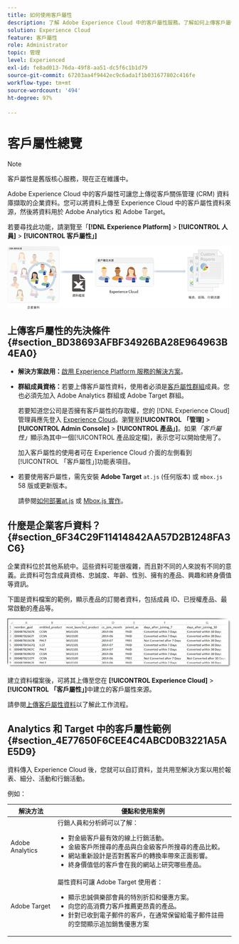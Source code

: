 ```yaml
---
title: 如何使用客戶屬性
description: 了解 Adobe Experience Cloud 中的客戶屬性服務。了解如何上傳客戶屬性資料，以便在 Adobe Analytics 和 Adobe Target 使用。
solution: Experience Cloud
feature: 客戶屬性
role: Administrator
topic: 管理
level: Experienced
exl-id: fe8ad013-76da-49f8-aa51-dc5f6c1b1d79
source-git-commit: 67203aa4f9442ec9c6ada1f1b031677802c416fe
workflow-type: tm+mt
source-wordcount: '494'
ht-degree: 97%

---
```


# 客戶屬性總覽

>[!NOTE]
>
>客戶屬性是舊版核心服務，現在正在維護中。

Adobe Experience Cloud 中的客戶屬性可讓您上傳從客戶關係管理 (CRM) 資料庫擷取的企業資料。您可以將資料上傳至 Experience Cloud 中的客戶屬性資料來源，然後將資料用於 Adobe Analytics 和 Adobe Target。

若要尋找此功能，請瀏覽至「**[!DNL Experience Platform]** > **[!UICONTROL 人員]** > **[!UICONTROL 客戶屬性」]**

![](assets/custom_reports.png)

## 上傳客戶屬性的先決條件 {#section_BD38693AFBF34926BA28E964963B4EA0}

* **解決方案啟用：**[啟用 Experience Platform 服務的解決方案](../core-services/core-services.md#concept_07ED1D5C64234E77976E6D572E78FB9C)。

* **群組成員資格：**&#x200B;若要上傳客戶屬性資料，使用者必須是[客戶屬性群組](../admin-getting-started/admin-getting-started.md#task_3295A85536BF48899A1AB40D207E77E9)成員。您也必須先加入 Adobe Analytics 群組或 Adobe Target 群組。

   若要知道您公司是否擁有客戶屬性的存取權，您的 [!DNL Experience Cloud] 管理員應先登入 [Experience Cloud](https://experience.adobe.com)。瀏覽至&#x200B;**[!UICONTROL 「管理]** > **[!UICONTROL Admin Console]** > **[!UICONTROL 產品」]**。如果&#x200B;*「客戶屬性」*&#x200B;顯示為其中一個[!UICONTROL 產品設定檔]，表示您可以開始使用了。

   加入客戶屬性的使用者可在 Experience Cloud 介面的左側看到[!UICONTROL 「客戶屬性」]功能表項目。

* 若要使用客戶屬性，需先安裝 **Adobe Target** `at.js` (任何版本) 或 `mbox.js` 58 版或更新版本。

   請參閱[如何部署at.js](https://docs.adobe.com/content/help/zh-Hant/target/using/implement-target/client-side/deploy-at-js/how-to-deployatjs.translate.html) 或 [Mbox.js 實作](https://docs.adobe.com/content/help/zh-Hant/target/using/implement-target/client-side/mbox-implement/mbox-download.html)。

## 什麼是企業客戶資料？ {#section_6F34C29F11414842AA57D2B1248FA3C6}

企業資料位於其他系統中。這些資料可能很複雜，而且對不同的人來說有不同的意義。此資料可包含成員資格、忠誠度、年齡、性別、擁有的產品、興趣和終身價值等資訊。

下圖是資料檔案的範例，顯示產品的訂閱者資料，包括成員 ID、已授權產品、最常啟動的產品等。

![](assets/01_crs_usecase.png)

建立資料檔案後，可將其上傳至您在 **[!UICONTROL Experience Cloud]** > **[!UICONTROL 「客戶屬性」]**&#x200B;中建立的客戶屬性來源。

請參閱[上傳客戶屬性資料](../attributes/t-crs-usecase.md#task_BCC327B2A0EF4A1BBB2934013AB92B78)以了解此工作流程。

## Analytics 和 Target 中的客戶屬性範例 {#section_4E77650F6CEE4C4ABCD0B3221A5AE5D9}

資料傳入 Experience Cloud 後，您就可以自訂資料，並共用至解決方案以用於報表、細分、活動和行銷活動。

例如：

| 解決方法 | 優點和使用案例 |
|--- |--- |
| Adobe Analytics  | 行銷人員和分析師可以了解：<ul><li>對金級客戶最有效的線上行銷活動。</li><li>金級客戶所搜尋的產品與白金級客戶所搜尋的產品比較。</li><li>網站重新設計是否對舊客戶的轉換率帶來正面影響。</li><li>終身價值低的客戶會在我的網站上研究哪些產品。</li></ul> |
| Adobe Target | 屬性資料可讓 Adobe Target 使用者：<ul><li>顯示忠誠俱樂部會員的特別折扣和優惠方案。</li><li>向您的高消費力客戶推薦更昂貴的產品。</li><li>針對已收到電子郵件的客戶，在通常保留給電子郵件註冊的空間顯示追加銷售優惠方案</li></ul> |
